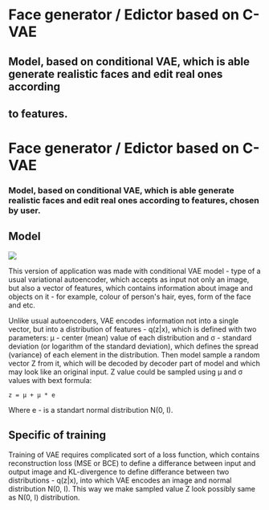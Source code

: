 # Face generator / Edictor based on C-VAE
## Model, based on conditional VAE, which is able generate realistic faces and edit real ones according
## to features.


# Face generator / Edictor based on C-VAE
### Model, based on conditional VAE, which is able generate realistic faces and edit real ones according to features, chosen by user.

## Model 

![](https://lilianweng.github.io/posts/2018-08-12-vae/vae-gaussian.png)

This version of application was made with conditional VAE model - type of a usual variational autoencoder, which accepts as input not only an image, but also a vector of features, which contains information about image and objects on it - for example, colour of person's hair, eyes, form of the face and etc. 

Unlike usual autoencoders, VAE encodes information not into a single vector, but into a distribution of features - q(z|x), which is defined with two parameters: μ - center (mean) value of each distribution and σ - standard deviation (or logarithm of the standard deviation), which defines the spread (variance) of each element in the distribution. Then model sample a random vector Z from it, which will be decoded by decoder part of model and which may look like an original input. Z value could be sampled using μ and σ values with bext formula:

```
z = μ + μ * e
```

Where e - is a standart normal distribution N(0, I).

## Specific of training

Training of VAE requires complicated sort of a loss function, which contains reconstruction loss (MSE or BCE) to define a differance between input and output image and KL-divergence to define differance between two distributions - q(z|x), into which VAE encodes an image and normal distribution N(0, I). This way we make sampled value Z look possibly same as N(0, I) distribution.